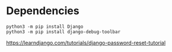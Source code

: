 # Dependencies
```
python3 -m pip install Django
python3 -m pip install django-debug-toolbar
```

https://learndjango.com/tutorials/django-password-reset-tutorial